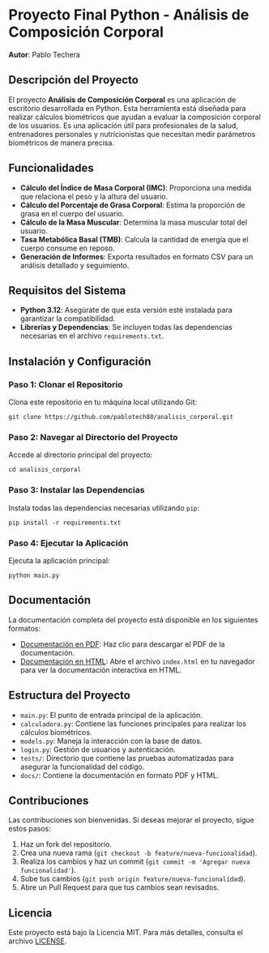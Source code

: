 <h1>Proyecto Final Python - Análisis de Composición Corporal</h1>

<p><strong>Autor</strong>: Pablo Techera</p>

<h2>Descripción del Proyecto</h2>

<p>El proyecto <strong>Análisis de Composición Corporal</strong> es una aplicación de escritorio desarrollada en Python. Esta herramienta está diseñada para realizar cálculos biométricos que ayudan a evaluar la composición corporal de los usuarios. Es una aplicación útil para profesionales de la salud, entrenadores personales y nutricionistas que necesitan medir parámetros biométricos de manera precisa.</p>

<h2>Funcionalidades</h2>

<ul>
    <li><strong>Cálculo del Índice de Masa Corporal (IMC)</strong>: Proporciona una medida que relaciona el peso y la altura del usuario.</li>
    <li><strong>Cálculo del Porcentaje de Grasa Corporal</strong>: Estima la proporción de grasa en el cuerpo del usuario.</li>
    <li><strong>Cálculo de la Masa Muscular</strong>: Determina la masa muscular total del usuario.</li>
    <li><strong>Tasa Metabólica Basal (TMB)</strong>: Calcula la cantidad de energía que el cuerpo consume en reposo.</li>
    <li><strong>Generación de Informes</strong>: Exporta resultados en formato CSV para un análisis detallado y seguimiento.</li>
</ul>

<h2>Requisitos del Sistema</h2>

<ul>
    <li><strong>Python 3.12</strong>: Asegúrate de que esta versión esté instalada para garantizar la compatibilidad.</li>
    <li><strong>Librerías y Dependencias</strong>: Se incluyen todas las dependencias necesarias en el archivo <code>requirements.txt</code>.</li>
</ul>

<h2>Instalación y Configuración</h2>

<h3>Paso 1: Clonar el Repositorio</h3>

<p>Clona este repositorio en tu máquina local utilizando Git:</p>

<pre><code>git clone https://github.com/pablotech80/analisis_corporal.git</code></pre>

<h3>Paso 2: Navegar al Directorio del Proyecto</h3>

<p>Accede al directorio principal del proyecto:</p>

<pre><code>cd analisis_corporal</code></pre>

<h3>Paso 3: Instalar las Dependencias</h3>

<p>Instala todas las dependencias necesarias utilizando <code>pip</code>:</p>

<pre><code>pip install -r requirements.txt</code></pre>

<h3>Paso 4: Ejecutar la Aplicación</h3>

<p>Ejecuta la aplicación principal:</p>

<pre><code>python main.py</code></pre>

<h2>Documentación</h2>

<p>La documentación completa del proyecto está disponible en los siguientes formatos:</p>

<ul>
    <li><a href="docs/proyecto_final_python_pablo_techera.pdf">Documentación en PDF</a>: Haz clic para descargar el PDF de la documentación.</li>
    <li><a href="docs/html/index.html">Documentación en HTML</a>: Abre el archivo <code>index.html</code> en tu navegador para ver la documentación interactiva en HTML.</li>
</ul>


<h2>Estructura del Proyecto</h2>

<ul>
    <li><code>main.py</code>: El punto de entrada principal de la aplicación.</li>
    <li><code>calculadora.py</code>: Contiene las funciones principales para realizar los cálculos biométricos.</li>
    <li><code>models.py</code>: Maneja la interacción con la base de datos.</li>
    <li><code>login.py</code>: Gestión de usuarios y autenticación.</li>
    <li><code>tests/</code>: Directorio que contiene las pruebas automatizadas para asegurar la funcionalidad del código.</li>
    <li><code>docs/</code>: Contiene la documentación en formato PDF y HTML.</li>
</ul>

<h2>Contribuciones</h2>

<p>Las contribuciones son bienvenidas. Si deseas mejorar el proyecto, sigue estos pasos:</p>

<ol>
    <li>Haz un fork del repositorio.</li>
    <li>Crea una nueva rama (<code>git checkout -b feature/nueva-funcionalidad</code>).</li>
    <li>Realiza los cambios y haz un commit (<code>git commit -m 'Agregar nueva funcionalidad'</code>).</li>
    <li>Sube tus cambios (<code>git push origin feature/nueva-funcionalidad</code>).</li>
    <li>Abre un Pull Request para que tus cambios sean revisados.</li>
</ol>

<h2>Licencia</h2>

<p>Este proyecto está bajo la Licencia MIT. Para más detalles, consulta el archivo <a href="LICENSE">LICENSE</a>.</p>














